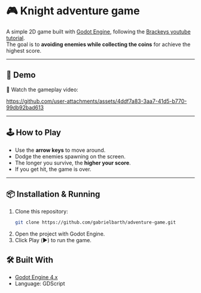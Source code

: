 # 🎮 Knight adventure game

A simple 2D game built with [Godot Engine](https://godotengine.org/), following the [Brackeys youtube tutorial](https://www.youtube.com/watch?v=LOhfqjmasi0&ab_channel=Brackeys).  
The goal is to **avoiding enemies while collecting the coins** for achieve the highest score.

---

## 🚀 Demo

🎥 Watch the gameplay video:  

https://github.com/user-attachments/assets/4ddf7a83-3aa7-41d5-b770-99db92bad613

---

## 🕹️ How to Play

- Use the **arrow keys** to move around.  
- Dodge the enemies spawning on the screen.  
- The longer you survive, the **higher your score**.  
- If you get hit, the game is over.

---

## 📦 Installation & Running

1. Clone this repository:
   ```bash
   git clone https://github.com/gabrielbarth/adventure-game.git
2. Open the project with Godot Engine.
3. Click Play (▶️) to run the game.


## 🛠️ Built With
- [Godot Engine 4.x](https://docs.godotengine.org/en/stable/index.html)
- Language: GDScript
